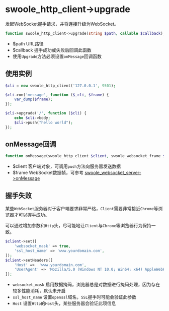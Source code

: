 # swoole_http_client->upgrade

发起WebSocket握手请求，并将连接升级为WebSocket。
```php
function swoole_http_client->upgrade(string $path, callable $callback);
```
* $path URL路径
* $callback 握手成功或失败后回调此函数
* 使用`Upgrade`方法必须设置`onMessage`回调函数

使用实例
--------
```php
$cli = new swoole_http_client('127.0.0.1', 9501);

$cli->on('message', function ($_cli, $frame) {
    var_dump($frame);
});

$cli->upgrade('/', function ($cli) {
    echo $cli->body;
    $cli->push("hello world");
});
```

onMessage回调
------
```php
function onMessage(swoole_http_client $client, swoole_websocket_frame $frame);
```
* $client 客户端对象，可调用`push`方法向服务器发送数据
* $frame WebSocket数据帧，可参考 [swoole_websocket_server->onMessage](https://wiki.swoole.com/wiki/page/402.html)

握手失败
----
某些`WebSocket`服务器对于客户端要求非常严格，`Client`需要非常接近`Chrome`等浏览器才可以握手成功。

可以通过增加参数和`Http`头，尽可能地让`Client`与`Chrome`等浏览器行为保持一致。

```php
$client->set([
	'websocket_mask' => true,
	'ssl_host_name' => 'www.yourdomain.com',
]);
$client->setHeaders([
	'Host' =>  'www.yourdomain.com',
	'UserAgent' => 'Mozilla/5.0 (Windows NT 10.0; Win64; x64) AppleWebKit/537.36 (KHTML, like Gecko) Chrome/63.0.3239.132 Safari/537.36'
]);
```

* `websocket_mask` 启用数据掩码，浏览器总是对数据进行掩码处理，因为存在较多性能消耗，默认未开启
* `ssl_host_name` 设置`openssl`域名，`SSL`握手时可能会验证此参数
* `Host` 设置`Http`的`Host`头，某些服务器会验证此项信息